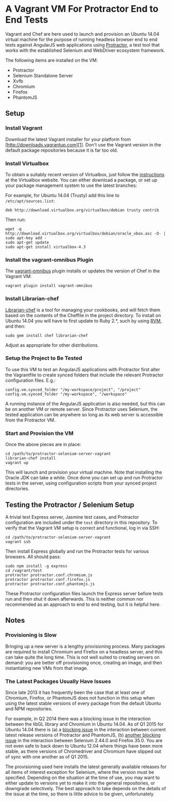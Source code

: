 # A Vagrant VM For Protractor End to End Tests

Vagrant and Chef are here used to launch and provision an Ubuntu 14.04 virtual
machine for the purpose of running headless browser end to end tests against
AngularJS web applications using [Protractor][0], a test tool that works with
the established Selenium and WebDriver ecosystem framework.

The following items are installed on the VM:

  * Protractor
  * Selenium Standalone Server
  * Xvfb
  * Chromium
  * Firefox
  * PhantomJS

## Setup

### Install Vagrant

Download the latest Vagrant installer for your platform from
[http://downloads.vagrantup.com][1]. Don't use the Vagrant version in the
default package repositories because it is far too old.

### Install Virtualbox

To obtain a suitably recent version of Virtualbox, just follow the
[instructions][2] at the Virtualbox website. You can either download a package,
or set up your package management system to use the latest branches:

For example, for Ubuntu 14.04 (Trusty) add this line to `/etc/apt/sources.list`:

```
deb http://download.virtualbox.org/virtualbox/debian trusty contrib
```

Then run:

```
wget -q http://download.virtualbox.org/virtualbox/debian/oracle_vbox.asc -O- | sudo apt-key add -
sudo apt-get update
sudo apt-get install virtualbox-4.3
```

### Install the vagrant-omnibus Plugin

The [vagrant-omnibus][3] plugin installs or updates the version of Chef in the
Vagrant VM:

```
vagrant plugin install vagrant-omnibus
```

### Install Librarian-chef

[Librarian-chef][4] is a tool for managing your cookbooks, and will fetch them
based on the contents of the Cheffile in the project directory. To install on
Ubuntu 14.04 you will have to first update to Ruby 2.*, such by using [RVM][5],
and then:

```
sudo gem install chef librarian-chef
```

Adjust as appropriate for other distributions.

### Setup the Project to Be Tested

To use this VM to test an AngularJS applications with Protractor first alter the
Vagrantfile to create synced folders that include the relevant Protractor
configuration files. E.g.:

```
config.vm.synced_folder "/my-workspace/project", "/project"
config.vm.synced_folder "/my-workspace", "/workspace"
```

A running instance of the AngularJS application is also needed, but this can be
on another VM or remote server. Since Protractor uses Selenium, the tested
application can be anywhere so long as its web server is accessible from the
Protractor VM.

### Start and Provision the VM

Once the above pieces are in place:

```
cd /path/to/protractor-selenium-server-vagrant
librarian-chef install
vagrant up
```

This will launch and provision your virtual machine. Note that installing the
Oracle JDK can take a while. Once done you can set up and run Protractor tests
in the server, using configuration scripts from your synced project directories.

## Testing the Protractor / Selenium Setup

A trivial test Express server, Jasmine test cases, and Protractor configuration
are included under the `test` directory in this repository. To verify that the
Vagrant VM setup is correct and functional, log in via SSH:

```
cd /path/to/protractor-selenium-server-vagrant
vagrant ssh
```

Then install Express globally and run the Protractor tests for various browsers.
All should pass:

```
sudo npm install -g express
cd /vagrant/test
protractor protractor.conf.chromium.js
protractor protractor.conf.firefox.js
protractor protractor.conf.phantomjs.js
```

These Protractor configuration files launch the Express server before tests
run and then shut it down afterwards. This is neither common nor recommended
as an approach to end to end testing, but it is helpful here.

## Notes

### Provisioning is Slow

Bringing up a new server is a lengthy provisioning process. Many packages are
required to install Chromium and Firefox on a headless server, and this can take
quite the long time. This is not well suited to creating servers on demand: you
are better off provisioning once, creating an image, and then instantiating new
VMs from that image.

### The Latest Packages Usually Have Issues

Since late 2013 it has frequently been the case that at least one of Chromium,
Firefox, or PhantomJS does not function in this setup when using the latest
stable versions of every package from the default Ubuntu and NPM repositories.

For example, in Q2 2014 there was a blocking issue in the interaction between
the libGL library and Chromium in Ubuntu 14.04. As of Q1 2015 for Ubuntu 14.04
there is (a) a [blocking issue][6] in the interaction between current latest
release versions of Protractor and PhantomJS, (b) [another blocking issue][7] in
the interaction between Selenium 2.44.0 and Firefox 35.0. You are not even safe
to back down to Ubuntu 12.04 where things have been more stable, as there
versions of Chromedriver and Chromium have slipped out of sync with one another
as of Q1 2015.

The provisioning used here installs the latest generally available releases for
all items of interest exception for Selenium, where the version must be
specified. Depending on the situation at the time of use, you may want to either
update to versions yet to make it into the general repositories, or downgrade
selectively. The best approach to take depends on the details of the issue at
the time, so there is little advice to be given, unfortunately.

[0]: https://github.com/angular/protractor
[1]: http://downloads.vagrantup.com
[2]: https://www.virtualbox.org/wiki/Downloads
[3]: https://github.com/schisamo/vagrant-omnibus
[4]: https://github.com/applicationsonline/librarian-chef
[5]: https://rvm.io
[6]: https://github.com/angular/protractor/issues/1512
[7]: https://code.google.com/p/selenium/issues/detail?id=8390
